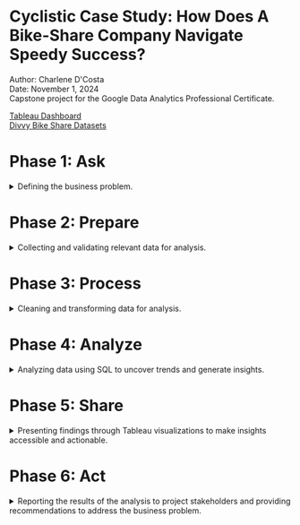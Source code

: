 # Cyclistic Case Study: How Does A Bike-Share Company Navigate Speedy Success? 

Author: Charlene D'Costa <br />
Date: November 1, 2024 <br />
Capstone project for the Google Data Analytics Professional Certificate. <br />

[Tableau Dashboard](https://public.tableau.com/app/profile/charlene.d.costa/viz/CyclisticBikeShareAnalysisDashboard_17280817981870/CyclisticBikeShareAnalysisDashboard) <br />
[Divvy Bike Share Datasets](https://github.com/dcostachar/cyclistic-case-study/tree/main/datasets)

# Phase 1: Ask 

<details>
  <summary>Defining the business problem.</summary>

## 1.1 Project Overview

Cyclistic is a bike-share company based in Chicago, offering a diverse range of over 5,800 bicycles and 600 docking stations throughout the city. The company sets itself apart by providing inclusive options like reclining bikes, hand tricycles, and cargo bikes, catering to people with disabilities and those who prefer alternative bike types. While the majority of users ride for leisure, 30% utilize Cyclistic bikes for their daily commutes.

Since its launch in 2016, Cyclistic has rapidly expanded, becoming a key player in Chicago's urban mobility landscape. The company offers flexible pricing plans, including single-ride passes, full-day passes, and annual memberships. Cyclistic’s finance team has identified that annual members are significantly more profitable than casual riders, prompting the director of marketing, Lily Moreno, to focus on converting casual riders into annual members. Moreno believes that a deeper understanding of the usage patterns between casual riders and annual members is essential to achieve this.

## 1.2 Business Task

Analyze Cyclistic historical bike trip data to understand the differences in usage patterns between casual riders and annual members. Use these insights to inform the development of a targeted marketing strategy to convert casual riders into annual members, ultimately driving Cyclistic’s growth and profitability.

## 1.3 Key Stakeholders

* **Lily Moreno:** Director of Marketing at Cyclistic, responsible for overseeing the marketing strategy and driving the initiative to increase annual memberships.
* **Cyclistic Marketing Analytics Team:** A group of data analysts responsible for collecting, analyzing, and reporting data that helps guide Cyclistic's marketing strategies.
* **Cyclistic Executive Team:** The decision-making body that will evaluate and approve the proposed marketing strategy based on the analysis and recommendations.

</details>

# Phase 2: Prepare

<details>
  <summary>Collecting and validating relevant data for analysis.</summary>

## 2.1 About the Dataset

Since Cyclistic is a fictional company, the Google Data Analytics program has recommended using data from Chicago's Divvy bicycle-sharing service for this case study. This data is provided by Motivate International Inc. under a specific data license agreement. The dataset used in this case study spans 12 months of trip data from 2023, covering over 5,800 bicycles across 600 docking stations. It includes user usage data, including bike types, start and end times, start and end stations, ride duration, and user types (casual or member).

## 2.2 Data Compliance and Accessibility

The data is publicly available from Lyft Bikes and Scooters, LLC under a non-exclusive, royalty-free, and perpetual license. Users can access, reproduce, analyze, and distribute the data for any lawful purpose, with certain conditions. The dataset cannot be used unlawfully, sold as a stand-alone commercial product, or linked to personally identifiable customer information.

## 2.3 Data Integrity and Credibility

The dataset is sourced from a reliable and publicly accessible platform, ensuring its credibility for analytical purposes. While it is comprehensive in terms of ride details, it lacks personal demographic information about the riders, limiting the ability to conduct analyses that link ride data to specific user demographics. However, the data's reliability is bolstered by its currentness (from 2023), consistent format, and comprehensive coverage over an entire year, providing a robust foundation for analysis.

## 2.4 Data Organization and Verification

The dataset is organized into 12 CSV files, each representing one month of the year and containing detailed ride information. The data is presented in a long format, where each row corresponds to a single observation linked to a unique ride ID, and each column captures a specific attribute of that ride, including bike type, start and end times, start and end stations, ride duration, and user type. This structured organization allows for efficient data processing, cleaning, and analysis. 

</details>

# Phase 3: Process

<details>
  <summary>Cleaning and transforming data for analysis. </summary>

## 3.1 Importing the Data

### Creating a SQL Table and Importing CSV Data

In this phase, I will clean and transform the data to prepare it for analysis. I will use Docker to run
a MySQL database and connect it to DataGrip, my integrated development environment (IDE), to perform the analysis.

First, I will download 12 months of trip data from 2023, with each month’s data stored in a separate CSV file. Upon
inspecting the data, I observe that all 12 CSV files follow a consistent format in terms of the number of columns,
column names, and data types. I also identify that `ride_id` serves as a primary key (i.e., the unique identifier for
each record). Now that the structure of the data is understood, I can create my table in SQL to store the data. This
involves mapping the columns from the CSV files to the SQL table and assigning the appropriate data types.

```sql 
CREATE TABLE trips
(
    ride_id            VARCHAR(32),
    rideable_type      VARCHAR(32),
    started_at         DATETIME,
    ended_at           DATETIME,
    start_station_name VARCHAR(100),
    start_station_id   VARCHAR(100),
    end_station_name   VARCHAR(100),
    end_station_id     VARCHAR(20),
    start_lat          DECIMAL(10, 8),
    start_lng          DECIMAL(11, 8),
    end_lat            DECIMAL(10, 8),
    end_lng            DECIMAL(11, 8),
    member_casual      VARCHAR(32)
);
```

## 3.2 Data Validation

Checking the number of characters in each `ride_id`. Each `ride_id` has the same number of characters (16).

```sql
SELECT LENGTH(ride_id) AS ride_id_length, COUNT(*) AS ride_id_length_count
FROM trips
GROUP BY ride_id_length;
```

Checking the dataset contains only data from 2023. There are 45 rows containing trip data from 2024. However, upon
further inspection, each of these records corresponds to a trip that started on December 31, 2023, and concluded the
next day on January 1, 2024. This confirms that there are no inaccuracies with the data in these records.

```sql
SELECT *
FROM trips
WHERE YEAR (started_at) != 2023
   OR YEAR (ended_at) != 2023;
```

Checking the dataset contains all 12 months from 2023. Confirmed that they do.

```sql
SELECT DISTINCT MONTH (started_at) AS month
FROM trips
ORDER BY month;

SELECT DISTINCT MONTH (ended_at) AS month
FROM trips
ORDER BY month;
```

Checking the number of bike types. There are 3: electric, classic, and docked.

```sql
SELECT DISTINCT(rideable_type), COUNT(rideable_type)
FROM trips
GROUP BY rideable_type
ORDER BY COUNT(rideable_type) DESC; 
```

Checking the number of membership types. There are 2: member and casual.

```sql 
SELECT DISTINCT (member_casual), COUNT(member_casual)
from trips
GROUP BY member_casual
ORDER BY COUNT(member_casual) DESC;
```

## 3.3 Data Cleaning

### Identifying and Removing Duplicates

No duplicated `ride_id`. This is important as `ride_id` serves as a primary key.

```sql
SELECT COUNT(ride_id) - COUNT(distinct ride_id) AS duplicate_rows
FROM trips;
```

### Identifying and Handling NULL Values

Checking for the number of NULL values in each column of the table. I observed that the station-related data, along
with the corresponding latitude and longitude data, contain the majority of the NULL values. Therefore, I will focus
most of my time on cleaning this part of the dataset. Here is a breakdown of columns with NULL values:

- `start_station_name`: 875716
- `start_station_id`: 875848
- `end_station_name`: 929202
- `end_station_id`: 929343
- `end_lat`: 6990
- `end_long`: 6990

```sql
SELECT COUNT(*) - COUNT(ride_id)            AS ride_id,
       COUNT(*) - COUNT(rideable_type)      AS rideable_type,
       COUNT(*) - COUNT(started_at)         AS started_at,
       COUNT(*) - COUNT(ended_at)           AS ended_at,
       COUNT(*) - COUNT(start_station_name) AS start_station_name,
       COUNT(*) - COUNT(start_station_id)   AS start_station_id,
       COUNT(*) - COUNT(end_station_name)   AS end_station_name,
       COUNT(*) - COUNT(end_station_id)     AS end_station_id,
       COUNT(*) - COUNT(start_lat)          AS start_lat,
       COUNT(*) - COUNT(start_lng)          AS start_lng,
       COUNT(*) - COUNT(end_lat)            AS end_lat,
       COUNT(*) - COUNT(end_lng)            AS end_lng,
       COUNT(*) - COUNT(member_casual)      AS member_casual
FROM trips;
```

### Creating and Cleaning the Station Data Table

I'll begin by creating a new table called `station_data_cleaned` containing the station-related data. Creating a new
table from the existing one will give me a safe and structured environment to clean and validate my data. It preserves
the original data set and allows for focused data manipulation without the risk of corrupting the source data. After
cleaning the data in my `station_data_cleaned`, I will merge it back into the original table in a controlled manner,
ensuring accuracy and integrity in the final dataset.

Because I want to clean all station names, I will combine both the start and end station names into a single column
called `station_name`, which corresponds to the appropriate `station_id`.

```sql
CREATE TABLE station_data_cleaned
(
    station_name VARCHAR(100),
    station_id   VARCHAR(100)
);

INSERT INTO station_data_cleaned (station_name, station_id)
SELECT trips.start_station_name, trips.start_station_id
FROM trips;

INSERT INTO station_data_cleaned (station_name, station_id)
SELECT trips.end_station_name, trips.end_station_id
FROM trips;
```

Now that I've created a separate table, I'll proceed with cleaning the station data by applying various functions to
clean the string values.

I'll start by removing the "Public Rack" prefix in station names to standardize the station names for consistency and
comparison.

```sql
UPDATE station_data_cleaned
SET station_name = TRIM(REPLACE(station_name, 'Public Rack - ', ''))
WHERE station_name LIKE 'Public Rack%';
```

I will apply the same logic for removing the suffix "(Temp)".

```sql
UPDATE station_data_cleaned
SET station_name = TRIM(REPLACE(station_name, '(Temp)', ''))
WHERE station_name LIKE '% (Temp)';
```

Now I will remove any leading or trailing spaces from `station_names`.

```sql
UPDATE station_data_cleaned
SET station_name = TRIM(station_name);
```

Next, I'll convert all station names to lowercase to eliminate any inconsistent casing.

```sql
UPDATE station_data_cleaned
SET station_name = LOWER(station_name);
```

### Identifying and Handling Missing Data in Station Data

Now that I've cleaned my data, I want to investigate instances where a station name exists without a corresponding
station ID, and vice versa. This is important because I need to join on the station ID to connect the cleaned data to
my source table. Therefore, I want to identify how many stations are missing IDs.

From the queries below, I can see that there are no instances where the station name is NULL and the station ID is not.
However, there are 273 rows where a station name exists but no station ID is present. Upon further inspection, I found
that two stations appear repeatedly in the list of 273 records: Elizabeth St & Randolph St and Stony Island Ave & 63rd
St.

```sql
SELECT *
FROM station_data_cleaned
WHERE station_name IS NOT NULL
  AND station_id IS NULL;

SELECT *
FROM station_data_cleaned
WHERE station_name IS NULL
  AND station_id IS NOT NULL;

SELECT COUNT(DISTINCT station_name)
FROM station_data_cleaned
WHERE station_name IS NOT NULL
  AND station_id IS NULL;
```

I will now perform a fuzzy match on these station names to compare them with the other names in the station data table.
This will help us determine if they might match another station name in the table and already have an ID, with the
missing ID potentially due to a data entry error or a similar issue.

Good news! I found a station ID match for Elizabeth St & Randolph St. I will now insert the correct ID, 23001, into
all rows that have a missing ID for this station.

```sql
SELECT station_name,
       MIN(station_id)
FROM station_data_cleaned
GROUP BY station_name
HAVING station_name LIKE 'elizabeth%'

UPDATE station_data_cleaned
SET station_id = '23001'
WHERE station_name = 'elizabeth st & randolph st'
  AND station_id IS NULL;
```

More good news! A station ID match was also found for Stony Island Ave & 63rd St. I will now insert the correct ID,
653B, into the rows where the ID is missing.

```sql
SELECT station_name,
       MIN(station_id)
FROM station_data_cleaned
GROUP BY station_name
HAVING station_name LIKE 'stony island%'

UPDATE station_data_cleaned
SET station_id = '653B'
WHERE station_name = 'stony island ave & 63rd st'
  AND station_id IS NULL;
```

### Identifying and Handling NULL Values in Station Data

I'll run the same query as above to verify that the station IDs were updated correctly and to confirm that there are no
more NULL station IDs in our station data table.

```sql
SELECT *
FROM station_data_cleaned
WHERE station_name IS NOT NULL
  AND station_id IS NULL;
```

Since there are no issues, I'll remove the rows where the `station_name` and `station_id` are NULL.

```sql
DELETE
FROM station_data_cleaned
WHERE station_name IS NULL
  AND station_id IS NULL;
```

### Identifying and Removing Duplicates in Station Data

My last step is to remove the duplicates from the `station_data_cleaned` table so that each row is unique (i.e. all
station names and ids are distinct) and my upcoming joins can be carried out correctly.

If I simply use SELECT DISTINCT on `station_name` and `station_id`, I may encounter situations where the same station
name is incorrectly linked to multiple IDs or vice versa. To avoid this, instead of using SELECT DISTINCT, I'll use a
GROUP BY on both `station_name` and `station_id` to identify which grouping provides fewer rows. This will help me
prevent the issue described earlier.

Grouping by station_name returns 1582 rows, while grouping by station_id returns 1537 rows. This indicates that there
are more duplicate station names (i.e., multiple names linked to different IDs). Therefore, I will use the grouping by
station id to create my final station lookup table, as it results in fewer rows and eliminates duplicate data when
grouped by ID.

```sql
SELECT COUNT(*)
FROM (SELECT station_name, MIN(station_id) as station_id
      FROM station_data_cleaned
      GROUP BY station_name) AS station_name_grouping;

SELECT COUNT(*)
FROM (SELECT station_id, MIN(station_name) as station_name
      FROM station_data_cleaned
      GROUP BY station_id) AS station_id_grouping;
```

### Saving the Cleaned Station Data Table

Creating my final station lookup table with the cleaned station data, where each row is unique, with distinct station
names and IDs. This will ensure that the upcoming joins are performed correctly. To do this, I'll use a CTAS
command (Create Table As Select), which allows me to create a new table and populate it with the result set of a SELECT
query (the one used above), effectively combining both table creation and data insertion in a single step.

Upon creating my final station lookup table with the cleaned station data and giving it a final review, I noticed a few
station names and IDs that appear to be duplicates (e.g., the same station name with minor differences such as special
characters) or station names with "test" in the name, which seem to be invalid/inaccurate entries. Cleaning this
thoroughly would require a significant amount of time to review each row in detail. However, I’ve decided to timebox
this task, and for the purpose of this assignment, I will proceed knowing that I’ve already done as thorough a job as
possible cleaning the data while preserving as much of it as I could. Additionally, in some cases changing the station
ID in the final station lookup table could result in missing rows when the join is performed with the trips table. This
is another reason why I have decided to hold off on cleaning the final station lookup table data further.

```sql
CREATE TABLE final_station_data_cleaned AS
SELECT station_id, MIN(station_name) as station_name
FROM station_data_cleaned
GROUP BY station_id
```

### Preparing the Source Table for Merging with the Cleaned Station Data Table

Moving on to the next task: preparing the source table for merging with the cleaned data. This involves standardizing
the station names (string data) in the source table to match the formatting of the station names in the
`final_station_data_cleaned` table, ensuring the upcoming joins are carried out correctly.

I'll repeat the same steps as above, starting with removing the "Public Rack" prefix in station names to standardize
the station names for consistency and comparison. I'll check my work before updating the rows in the source table for
each step.

```sql
SELECT start_station_name                                      AS start_station_name_original,
       TRIM(REPLACE(start_station_name, 'Public Rack - ', '')) AS start_station_name_after,
       end_station_name                                        AS end_station_name_original,
       TRIM(REPLACE(end_station_name, 'Public Rack - ', ''))   AS end_station_name_after
FROM trips
WHERE start_station_name LIKE 'Public Rack%'
   OR end_station_name LIKE 'Public Rack%';

UPDATE trips
SET start_station_name = TRIM(REPLACE(start_station_name, 'Public Rack - ', ''))
WHERE start_station_name LIKE 'Public Rack%';

UPDATE trips
SET end_station_name = TRIM(REPLACE(end_station_name, 'Public Rack - ', ''))
WHERE end_station_name LIKE 'Public Rack%';

```

I will apply the same logic for removing the suffix "(Temp)".

```sql
SELECT start_station_name                              AS start_station_name_original,
       TRIM(REPLACE(start_station_name, '(Temp)', '')) AS start_station_name_after,
       end_station_name                                AS end_station_name_original,
       TRIM(REPLACE(end_station_name, '(Temp)', ''))   AS end_station_name_after
FROM trips
WHERE start_station_name LIKE '% (Temp)'
   OR end_station_name LIKE '% (Temp)';

UPDATE trips
SET start_station_name = TRIM(REPLACE(start_station_name, '(Temp)', ''))
WHERE start_station_name LIKE '% (Temp)';

UPDATE trips
SET end_station_name = TRIM(REPLACE(end_station_name, '(Temp)', ''))
WHERE end_station_name LIKE '% (Temp)';
```

Now I will remove any leading or trailing spaces from `station_names`.

```sql
SELECT start_station_name       AS start_station_name_original,
       TRIM(start_station_name) AS start_station_name_after,
       end_station_name         AS end_station_name_original,
       TRIM(end_station_name)   AS end_station_name_after
FROM trips;

UPDATE trips
SET start_station_name = TRIM(start_station_name);

UPDATE trips
SET end_station_name = TRIM(end_station_name);
```

Next, I'll convert all station names to lowercase to eliminate any inconsistent casing.

```sql
SELECT start_station_name        AS start_station_name_original,
       LOWER(start_station_name) AS start_station_name_after,
       end_station_name          AS end_station_name_original,
       LOWER(end_station_name)   AS end_station_name_after
FROM trips;

UPDATE trips
SET start_station_name = LOWER(start_station_name);

UPDATE trips
SET end_station_name = LOWER(end_station_name);
```

Now that I've standardized the station names (string data) in the source table, I will remove the rows where the
station data is fully or partially incomplete.

```sql
DELETE
FROM trips
WHERE (start_station_name IS NULL AND start_station_id IS NULL)
   OR (end_station_name IS NULL AND end_station_id IS NULL);
```

### Joining the Cleaned Source Table with the Cleaned Station Data Table

To join the source table `trips` with the cleaned station data table `final_station_data_cleaned` I will use Common
Table Expressions—temporary tables created from select statements using the WITH command—to update the
`start_station_id` and `end_station_id` in the `trips` table by joining them with the corresponding `station_id` from
the `final_station_data_cleaned` table.

In the first CTE I will fix the `start_station_id` for each trip by performing an INNER JOIN between the `trips` table
and `final_station_data_cleaned` table, matching the `start_station_id` in `trips` with the `station_id` in the
`final_station_data_cleaned` table. Building upon the first CTE, the second CTE will take the results of the first CTE
and fix the `end_station_id` for each trip by performing an INNER JOIN between the output of the first CTE, which is the
creation of the `start_station_id_fixed_trips` table and the `final_station_data_cleaned` table. Here, I matched the
`end_station_id` in `trips` with the `station_id` in the `final_station_data_cleaned` table. This ensures that
both the `start_station_id` and `end_station_id` are updated correctly for each trip.

The final SELECT * retrieves all rows from the `start_and_end_station_id_fixed_trips` CTE, which now includes fixed
values for both `start_station_id` and `end_station_id`.

This entire query ensures that both the start and end station IDs are correctly mapped to the cleaned station data for
all trips, providing a cleaner and more accurate dataset. The query ultimately affects 4,331,823 rows, reflecting all
the trips where station IDs have been corrected or updated.

```sql
WITH start_station_id_fixed_trips AS (SELECT trips.ride_id,
                                             trips.rideable_type,
                                             trips.started_at,
                                             trips.ended_at,
                                             station.station_name as start_station_name,
                                             station.station_id   as start_station_id,
                                             trips.end_station_name,
                                             trips.end_station_id,
                                             trips.start_lat,
                                             trips.start_lng,
                                             trips.end_lat,
                                             trips.end_lng,
                                             trips.member_casual
                                      FROM final_station_data_cleaned station
                                               INNER JOIN trips ON station.station_id = trips.start_station_id),

     start_and_end_station_id_fixed_trips AS (SELECT start_station_id_fixed_trips.ride_id,
                                                     start_station_id_fixed_trips.rideable_type,
                                                     start_station_id_fixed_trips.started_at,
                                                     start_station_id_fixed_trips.ended_at,
                                                     start_station_id_fixed_trips.start_station_name,
                                                     start_station_id_fixed_trips.start_station_id,
                                                     station.station_name as end_station_name,
                                                     station.station_id   as end_station_id,
                                                     start_station_id_fixed_trips.start_lat,
                                                     start_station_id_fixed_trips.start_lng,
                                                     start_station_id_fixed_trips.end_lat,
                                                     start_station_id_fixed_trips.end_lng,
                                                     start_station_id_fixed_trips.member_casual
                                              FROM final_station_data_cleaned station
                                                       INNER JOIN start_station_id_fixed_trips
                                                                  ON station.station_id = start_station_id_fixed_trips.end_station_id)
SELECT *
FROM start_and_end_station_id_fixed_trips;
-- 4,331,823 rows
```

Creating my final table, with my cleaned, normalized, and merged data.

```sql
CREATE TABLE trips_cleaned AS
WITH start_station_id_fixed_trips AS (SELECT trips.ride_id,
                                             trips.rideable_type,
                                             trips.started_at,
                                             trips.ended_at,
                                             station.station_name as start_station_name,
                                             station.station_id   as start_station_id,
                                             trips.end_station_name,
                                             trips.end_station_id,
                                             trips.start_lat,
                                             trips.start_lng,
                                             trips.end_lat,
                                             trips.end_lng,
                                             trips.member_casual
                                      FROM final_station_data_cleaned station
                                               INNER JOIN trips ON station.station_id = trips.start_station_id),

     start_and_end_station_id_fixed_trips AS (SELECT start_station_id_fixed_trips.ride_id,
                                                     start_station_id_fixed_trips.rideable_type,
                                                     start_station_id_fixed_trips.started_at,
                                                     start_station_id_fixed_trips.ended_at,
                                                     start_station_id_fixed_trips.start_station_name,
                                                     start_station_id_fixed_trips.start_station_id,
                                                     station.station_name as end_station_name,
                                                     station.station_id   as end_station_id,
                                                     start_station_id_fixed_trips.start_lat,
                                                     start_station_id_fixed_trips.start_lng,
                                                     start_station_id_fixed_trips.end_lat,
                                                     start_station_id_fixed_trips.end_lng,
                                                     start_station_id_fixed_trips.member_casual
                                              FROM final_station_data_cleaned station
                                                       INNER JOIN start_station_id_fixed_trips
                                                                  ON station.station_id = start_station_id_fixed_trips.end_station_id)
SELECT *
FROM start_and_end_station_id_fixed_trips;
```
</details>

# Phase 4: Analyze

<details>
  <summary>Analyzing data using SQL to uncover trends and generate insights.</summary>

## 4.1 Bike Usage Patterns

### Casuals vs. Members: Most and Least Used Bike Types

Let's begin by getting a breakdown of casuals and members in the dataset. I see that there are ~2.8 million members
and ~1.5 million casuals.

```sql
SELECT member_casual, COUNT(member_casual)
FROM trips_cleaned
GROUP BY member_casual;
```

Bike usage patterns for casuals vs. members. Classic bikes are more popular than electric bikes across both
categories, while docked bikes are only used by casuals.

```sql
SELECT rideable_type, COUNT(rideable_type)
FROM trips_cleaned
WHERE member_casual = 'casual'
GROUP BY rideable_type
ORDER BY COUNT(rideable_type) DESC;

SELECT rideable_type, COUNT(rideable_type)
FROM trips_cleaned
WHERE member_casual = 'member'
GROUP BY rideable_type
ORDER BY COUNT(rideable_type) DESC;
```

## 4.2 Trip Distance and Duration Trends

### Casuals vs. Members: Most and Least Popular Start and End Stations

10 most popular start stations for casuals vs. members.

```sql
SELECT start_station_name, COUNT(start_station_name)
FROM trips_cleaned
WHERE member_casual = 'casual'
GROUP BY start_station_name
ORDER BY COUNT(start_station_name) DESC LIMIT 10;

SELECT start_station_name, COUNT(start_station_name)
FROM trips_cleaned
WHERE member_casual = 'member'
GROUP BY start_station_name
ORDER BY COUNT(start_station_name) DESC LIMIT 10;
```

Common popular start stations. There are none.

```sql
WITH casual_ss AS (SELECT start_station_name, COUNT(start_station_name)
                   FROM trips_cleaned
                   WHERE member_casual = 'casual'
                   GROUP BY start_station_name
                   ORDER BY COUNT(start_station_name) DESC
    LIMIT 10
    )
   , member_ss AS (
SELECT start_station_name, COUNT (start_station_name)
FROM trips_cleaned
WHERE member_casual = 'member'
GROUP BY start_station_name
ORDER BY COUNT (start_station_name) DESC
    LIMIT 10
    )
SELECT casual_ss.start_station_name
FROM casual_ss
         INNER JOIN member_ss
                    ON casual_ss.start_station_name = member_ss.start_station_name;
```

Least popular start stations for casuals vs. members determined by < 10 visits in total for the year. 233 stations in
common.

```sql
SELECT start_station_name, COUNT(start_station_name) AS cnt_start_station_name_casual
FROM trips_cleaned
WHERE member_casual = 'casual'
GROUP BY start_station_name
HAVING cnt_start_station_name_casual < 10;
-- 391 stations

SELECT start_station_name, COUNT(start_station_name) AS cnt_start_station_name_member
FROM trips_cleaned
WHERE member_casual = 'member'
GROUP BY start_station_name
HAVING cnt_start_station_name_member < 10;
-- 367 stations
```

10 most popular end stations for casuals vs. members.

```sql
SELECT end_station_name, COUNT(end_station_name)
FROM trips_cleaned
WHERE member_casual = 'casual'
GROUP BY end_station_name
ORDER BY COUNT(end_station_name) DESC LIMIT 10;

SELECT end_station_name, COUNT(end_station_name)
FROM trips_cleaned
WHERE member_casual = 'member'
GROUP BY end_station_name
ORDER BY COUNT(end_station_name) DESC LIMIT 10;
```

Common popular end stations. 1 station in common: wells st & concord ln.

```sql
WITH casual_es AS (SELECT end_station_name, COUNT(end_station_name) AS cnt_casual
                   FROM trips_cleaned
                   WHERE member_casual = 'casual'
                   GROUP BY end_station_name
                   ORDER BY COUNT(end_station_name) DESC
    LIMIT 10
    )
   , member_es AS (
SELECT end_station_name, COUNT (end_station_name) AS cnt_member
FROM trips_cleaned
WHERE member_casual = 'member'
GROUP BY end_station_name
ORDER BY COUNT (end_station_name) DESC
    LIMIT 10
    )
SELECT casual_es.end_station_name
FROM casual_es
         INNER JOIN member_es
                    ON casual_es.end_station_name = member_es.end_station_name;
```

Least popular end stations for casuals vs. members determined by < 10 visits in total for the year. 233 stations in
common.

```sql
SELECT end_station_name, COUNT(end_station_name) AS cnt_end_station_name_casual
FROM trips_cleaned
WHERE member_casual = 'casual'
GROUP BY end_station_name
HAVING cnt_end_station_name_casual < 10;
-- 402 stations

SELECT end_station_name, COUNT(end_station_name) AS cnt_end_station_name_member
FROM trips_cleaned
WHERE member_casual = 'member'
GROUP BY end_station_name
HAVING cnt_end_station_name_member < 10;
-- 370 stations
```

### Casuals vs. Members: Most Popular Trips

10 most popular trips for casuals vs. members determined by `start_station_name` to `end_station_name`.

```sql
SELECT start_station_name, end_station_name, COUNT(*) AS count
FROM trips_cleaned
WHERE member_casual = 'casual'
GROUP BY start_station_name, end_station_name
ORDER BY count DESC
    LIMIT 10;

SELECT start_station_name, end_station_name, COUNT(*) AS count
FROM trips_cleaned
WHERE member_casual = 'member'
GROUP BY start_station_name, end_station_name
ORDER BY count DESC
    LIMIT 10;
```

Most popular common trips. There is only 1: ellis ave & 60th st to ellis ave & 55th st.

```sql
WITH casual_trips AS (SELECT start_station_name, end_station_name, COUNT(*) AS count
FROM trips_cleaned
WHERE member_casual = 'casual'
GROUP BY start_station_name, end_station_name
ORDER BY count DESC
    LIMIT 10
    ),
    member_trips AS (
SELECT start_station_name, end_station_name, COUNT (*) AS count
FROM trips_cleaned
WHERE member_casual = 'member'
GROUP BY start_station_name, end_station_name
ORDER BY count DESC
    LIMIT 10
    )
SELECT casual_trips.start_station_name, casual_trips.end_station_name
FROM casual_trips
         INNER JOIN member_trips
                    ON casual_trips.start_station_name = member_trips.start_station_name
                        AND casual_trips.end_station_name = member_trips.end_station_name;
```

### Casuals vs. Members: Average Ride Duration and Distance

Average ride duration for casuals vs. members (i.e. 50% of users in each category exhibit this behaviour).

```sql
SELECT AVG(TIMESTAMPDIFF(MINUTE, started_at, ended_at)) AS avg_ride_duration_mins_casual
FROM trips_cleaned
WHERE member_casual = 'casual';
-- ~22 minutes

SELECT AVG(TIMESTAMPDIFF(MINUTE, started_at, ended_at)) AS avg_ride_duration_mins_member
FROM trips_cleaned
WHERE member_casual = 'member';
-- ~12 minutes
```

Average ride distance for casuals vs. members (i.e. 50% of users in each category exhibit this behaviour).

```sql
-- Inputting a function to compute the distance between two points in km using latitude and longitude data. 
DELIMITER
$$

CREATE FUNCTION haversine_distance(lat1 FLOAT, lon1 FLOAT, lat2 FLOAT, lon2 FLOAT)
    RETURNS FLOAT
    DETERMINISTIC
BEGIN
    DECLARE
R INTEGER DEFAULT 6371;  -- Radius of the Earth in kilometers
    DECLARE
lat1_rad FLOAT;
    DECLARE
lon1_rad FLOAT;
    DECLARE
lat2_rad FLOAT;
    DECLARE
lon2_rad FLOAT;
    DECLARE
dlat FLOAT;
    DECLARE
dlon FLOAT;
    DECLARE
a FLOAT;
    DECLARE
c FLOAT;
    DECLARE
distance FLOAT;

    -- Convert degrees to radians
    SET
lat1_rad = RADIANS(lat1);
    SET
lon1_rad = RADIANS(lon1);
    SET
lat2_rad = RADIANS(lat2);
    SET
lon2_rad = RADIANS(lon2);

    -- Calculate differences
    SET
dlat = lat2_rad - lat1_rad;
    SET
dlon = lon2_rad - lon1_rad;

    -- Apply the Haversine formula
    SET
a = SIN(dlat / 2) * SIN(dlat / 2) + COS(lat1_rad) * COS(lat2_rad) * SIN(dlon / 2) * SIN(dlon / 2);
    SET
c = 2 * ATAN2(SQRT(a), SQRT(1 - a));

    -- Calculate the distance
    SET
distance = R * c;

RETURN distance; -- Distance in kilometers
END$$

DELIMITER ;

-- applying the function for our use case. 
SELECT AVG(haversine_distance(start_lat, start_lng, end_lat, end_lng)) AS avg_distance_in_km
FROM trips_cleaned
WHERE member_casual = 'casual';
-- ~2 km

SELECT AVG(haversine_distance(start_lat, start_lng, end_lat, end_lng)) AS avg_distance_in_km
FROM trips_cleaned
WHERE member_casual = 'member';
-- ~2 km
```

## 4.3 Trip Timing Trends Across Month, Day, and Hour

### Casuals vs. Members: Trip Timing Patterns by Month, Day, and Hour

Monthly ride patterns for casuals vs. members.

```sql
SELECT EXTRACT(MONTH from started_at) as month,
       COUNT(ride_id) as trips_per_month
FROM trips_cleaned
WHERE member_casual = 'casual'
GROUP BY month
ORDER BY trips_per_month DESC;

SELECT EXTRACT(MONTH from started_at) as month,
       COUNT(ride_id) as trips_per_month
FROM trips_cleaned
WHERE member_casual = 'member'
GROUP BY month
ORDER BY trips_per_month DESC;
```

Daily ride patterns for casuals vs. members.

```sql
SELECT DAYNAME(started_at) as day_of_week,
       COUNT(ride_id)      as trips_per_day_of_week
FROM trips_cleaned
WHERE member_casual = 'casual'
GROUP BY day_of_week
ORDER BY trips_per_day_of_week DESC;

SELECT DAYNAME(started_at) as day_of_week,
       COUNT(ride_id)      as trips_per_day_of_week
FROM trips_cleaned
WHERE member_casual = 'member'
GROUP BY day_of_week
ORDER BY trips_per_day_of_week DESC;
```

Hourly ride patterns for casuals vs. members.

```sql
SELECT HOUR (started_at) as hour_of_day, COUNT (ride_id) as trips_per_hour_of_day
FROM trips_cleaned
WHERE member_casual = 'casual'
GROUP BY hour_of_day
ORDER BY trips_per_hour_of_day DESC;

SELECT HOUR (started_at) as hour_of_day, COUNT (ride_id) as trips_per_hour_of_day
FROM trips_cleaned
WHERE member_casual = 'member'
GROUP BY hour_of_day
ORDER BY trips_per_hour_of_day DESC;
```

</details>

# Phase 5: Share

<details>
  <summary>Presenting findings through Tableau visualizations to make insights accessible and actionable.</summary>

## Distribution of Casuals vs. Members

Let's begin by breaking down casuals and members in our dataset. We see that there are ~2.8 million members and ~1.5 million casuals.

<div align="center">
<img width="201" alt="1" src="https://github.com/user-attachments/assets/34cd8708-3f1a-4311-bb5f-dc955f9f5a1d">
</div>

<div align="center">
<img width="302" alt="2" src="https://github.com/user-attachments/assets/b0a67d06-8481-4ede-874d-9790a5c98932">
</div>

## Most and Least Used Bike Types

Classic bikes are more popular than electric bikes across both categories, while docked bikes are only used by casuals.

<div align="center">
<img width="421" alt="3" src="https://github.com/user-attachments/assets/d5bffcbf-fa0b-4d20-8451-ba1230973bb2">
</div>

## Top 10 Start and End Stations 

Looking at the most popular start and end stations for casual riders, here are my key insights: 

**Tourist and Scenic Spots:** Many locations are well-known scenic or tourist areas in Chicago, such as Streeter Dr & Grand Ave (near Navy Pier and Lake Michigan), Millennium Park, Shedd Aquarium, Theater on the Lake, and Adler Planetarium. This suggests that casual riders may be tourists or people exploring popular sights.

**Lakefront Locations:** Several stations are located along or near Lake Michigan, including DuSable Lake Shore Dr & Monroe St, Michigan Ave & Oak St, and Montrose Harbor, indicating that casual riders are drawn to scenic lakefront routes.

**Recreational Areas:** High usage at stations near parks and recreational spots, like Millennium Park and DuSable Harbor, supports the idea that casual riders often use bikes for leisure rather than commuting

**Round Trips:** The overlap between popular start and end locations suggests casual riders frequently take round trips, likely for sightseeing or short rides that begin and end near major attractions.

Overall, these patterns indicate that casual riders primarily use the bike-sharing service for leisure and sightseeing, particularly around popular attractions and the lakefront, rather than for daily commuting.

<div align="center">
<img width="859" alt="image" src="https://github.com/user-attachments/assets/0987abab-31a3-49b6-b81b-4ed06b29bce5">
</div>

<br /> Looking at the most popular start and end stations for members, here are my key insights: <br /> 

**Downtown Locations:** Many stations, such as Clinton St & Washington Blvd, Kingsbury St & Kinzie St, Clark St & Elm St, and Clinton St & Madison St, are near key intersections in busy downtown areas. This suggests that member riders are likely using bike-sharing for commuting or accessing frequently visited spots in the city center, such as offices.

**University and Residential Areas:** Stations like University Ave & 57th St, Loomis St & Lexington St, and Ellis Ave & 60th St suggest that some members may be students or residents who use bike-sharing regularly within their neighbourhoods or for commuting to nearby facilities.

**Broader Distribution Across Residential, Commercial, and Practical Locations:** Unlike casual riders, who tend to cluster around tourist-heavy areas, member trips are spread across a wider range of residential and commercial locations. This indicates that members prioritize practical locations closer to workplaces, residences, and transit hubs, highlighting a focus on commuting and utility trips rather than leisure or tourism.

**Consistent Start and End Patterns:** Similar to casual riders, the overlap between popular start and end stations suggests that members often take round trips or short point-to-point rides within the same area, which aligns with typical commuting behaviour.

Overall, these patterns indicate that members primarily use the bike-sharing service for commuting to work or school or for routine travel within the city, focusing on practical and accessible locations over tourist destinations or scenic spots.

<div align="center">
<img width="859" alt="image" src="https://github.com/user-attachments/assets/7653ce55-6912-46dc-92c4-a911209bf27a">
</div>

## Average Ride Durations and Distances

Looking at the average ride duration and distance for casual riders vs. members, we observe that casual riders, on average, use the service twice as long as members; however, the actual distance covered is comparable. This suggests that casual riders are likelier to take long, leisurely trips, possibly for sightseeing or recreation. In contrast, members use the service more efficiently, taking shorter, practical trips like commuting.

In summary, this pattern indicates that casual riders use the service for leisure-oriented, extended rides, while members prioritize efficiency, consistent with a commuting or task-focused approach to bike-sharing.

<div align="center">
<img width="529" alt="6" src="https://github.com/user-attachments/assets/62e99864-3f60-4ada-a388-f54b78c67ce6">
</div>

## Trip Timing Patterns by Month, Day, and Hour

Observing trip timing patterns by month, day, and hour, here are my key insights:

**Monthly Trends:** Both casual and member riders show increased activity in warmer months, peaking from May to September. Casual riders exhibit a more pronounced summer peak, especially around July, suggesting they use the service primarily for leisure or tourism, which is more seasonal. In contrast, member usage remains relatively steady year-round, with only a slight increase in summer, indicating consistent use likely for commuting or regular transportation needs.

**Daily Trends:** Casual riders prefer weekends, especially Saturdays, while members have steady weekday usage with minor fluctuations. This pattern reinforces the idea that casual users are primarily engaging in leisure or recreational rides on weekends, whereas members’ consistent weekday usage aligns with commuting or routine trips.

**Hourly Trends:** Casual riders’ trips peak in the afternoon (3 PM - 5 PM), suggesting a preference for leisurely rides during those hours. Member riders show two distinct peaks: one around 8 AM and another around 5 PM, typical of commuting patterns as users ride to and from work during rush hours. Both groups have significantly lower activity late at night, indicating the service is primarily used during daytime and evening hours.

Overall, these patterns indicate that casual riders use the bike-sharing service seasonally, favouring summer months, weekends, and afternoons, reflecting a leisure-oriented use. Member riders display a more consistent, year-round pattern, with weekday peaks during commute hours, suggesting practical, task-focused usage.

<div align="center">
<img width="874" alt="7" src="https://github.com/user-attachments/assets/c8763de8-9cd3-4bfd-b5a4-1119161cae77">
</div>

</details>

# Phase 6: Act 

<details>
  <summary>Reporting the results of the analysis to project stakeholders and providing recommendations to address the business problem.</summary>
    
<br /> Based on our findings on casual and member rider patterns, here are targeted marketing strategies to encourage casual riders to become members: <br />

**Seasonal Promotions During Peak Months:** Casual riders are most active in the summer, so offering limited-time discounts or promotional rates for new memberships during these months (e.g., 20% off if they sign up in July) can capitalize on when they’re most engaged with the service. Summer-only perks like free ride credits or priority access to busy stations can further incentivize them to join.

**Weekend-Exclusive Membership Benefits:** Since casual riders favour weekend rides, create a “Weekend Warrior” membership option that includes benefits such as extra ride time or priority access to high-demand stations on weekends. Emphasize the cost savings for frequent weekend usage, making the membership appealing to those who primarily ride on weekends.

**Cost-Comparison Campaigns Near Popular Tourist and Leisure Spots:** Many casual riders may not realize the cost benefits of a membership. Targeted ads at popular casual rider locations (like Streeter Dr, Millennium Park, and Shedd Aquarium) can showcase how a membership helps avoid per-ride fees, which is ideal for those exploring the city. Partnering with local attractions or events near these stations to offer temporary discounts or “day passes” with an upgrade option can also boost membership interest.

**Free Trial or Flexible Membership Options for Leisure Riders:** Providing a one-week or one-month trial during summer allows casual riders to experience the benefits of having a membership with no risk. Offering a discounted first month after the trial could encourage them to stay. Alternatively, short-term memberships with flexible terms, such as pausing or cancelling in off-peak seasons, can attract riders who don’t want a year-round commitment.

**Incentives for Longer Rides:** Since casual riders tend to enjoy scenic, longer rides, offer rewards for completing rides over a certain distance or duration (e.g., 5 km or 20 minutes), reinforcing the value of a membership for those seeking leisurely experiences.

These strategies leverage casual riders’ seasonal and weekend preferences and appeal to their potential for more frequent use while reducing the perceived risk of commitment.

</details>
